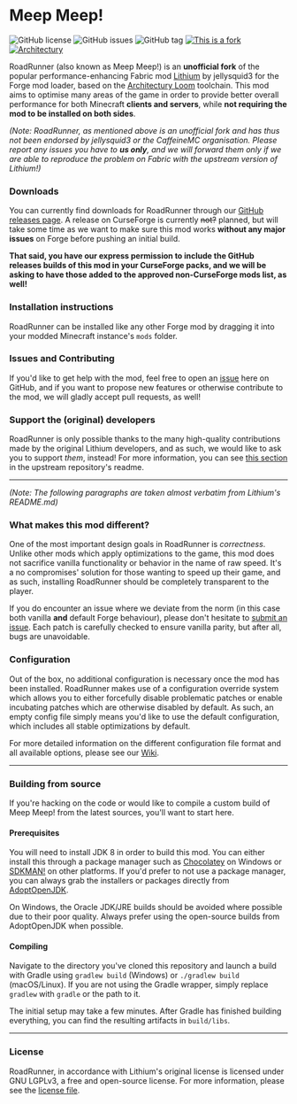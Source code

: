 <!-- TODO: Add Project icon 
![Project icon](https://git-assets.jellysquid.me/hotlink-ok/lithium/icon-rounded-128px.png)
-->

# Meep Meep!
![GitHub license](https://img.shields.io/github/license/MaxNeedsSnacks/meep-meep.svg)
![GitHub issues](https://img.shields.io/github/issues/MaxNeedsSnacks/meep-meep.svg)
![GitHub tag](https://img.shields.io/github/tag/MaxNeedsSnacks/meep-meep.svg)
[![This is a fork](https://img.shields.io/badge/This%20is%20a%20fork-Support%20the%20original%20mod!-fcb95b)](https://github.com/CaffeineMC/lithium-fabric/)
[![Architectury](https://img.shields.io/badge/built%20with-Architectury%20Loom-f95f1e)](https://github.com/architectury/architectury-loom)

RoadRunner (also known as Meep Meep!) is an **unofficial fork** of the popular performance-enhancing Fabric mod [Lithium](https://github.com/CaffeineMC/lithium-fabric) by jellysquid3 for the Forge mod loader, based on the [Architectury Loom](https://github.com/architectury/architectury-loom) toolchain.
This mod aims to optimise many areas of the game in order to provide better overall performance for both Minecraft **clients and servers**, while **not requiring the mod to be installed on both sides**.

*(Note: RoadRunner, as mentioned above is an unofficial fork and has thus not been endorsed by jellysquid3 or the CaffeineMC organisation. Please report any issues you have to **us only**, and we will forward them only if we are able to reproduce the problem on Fabric with the upstream version of Lithium!)*

### Downloads

You can currently find downloads for RoadRunner through our [GitHub releases page](https://github.com/MaxNeedsSnacks/roadrunner/releases). A release on CurseForge is currently ~~not?~~ planned, but will take some time as we want to make sure this mod works **without any major issues** on Forge before pushing an initial build.

**That said, you have our express permission to include the GitHub releases builds of this mod in your CurseForge packs, and we will be asking to have those added to the approved non-CurseForge mods list, as well!**

### Installation instructions

RoadRunner can be installed like any other Forge mod by dragging it into your modded Minecraft instance's `mods` folder.

### Issues and Contributing

If you'd like to get help with the mod, feel free to open an [issue](https://github.com/MaxNeedsSnacks/roadrunner/issues/) here on GitHub, and if you want to propose new features or otherwise contribute to the mod, we will gladly accept pull requests, as well!

### Support the (original) developers

RoadRunner is only possible thanks to the many high-quality contributions made by the original Lithium developers, and as such, we would like to ask you to support *them*, instead! For more information, you can see [this section](https://github.com/CaffeineMC/lithium-fabric#support-the-developers) in the upstream repository's readme.

---

*(Note: The following paragraphs are taken almost verbatim from Lithium's README.md)*

### What makes this mod different?

One of the most important design goals in RoadRunner is *correctness*. Unlike other mods which apply optimizations to the game, this mod does not sacrifice vanilla functionality or behavior in the name of raw speed. It's a no compromises' solution for those wanting to speed up their game, and as such, installing RoadRunner should be completely transparent to the player.

If you do encounter an issue where we deviate from the norm (in this case both vanilla **and** default Forge behaviour), please don't hesitate to [submit an issue](https://github.com/MaxNeedsSnacks/roadrunner/issues/). Each patch is carefully checked to ensure vanilla parity, but after all, bugs are unavoidable.

### Configuration

Out of the box, no additional configuration is necessary once the mod has been installed. RoadRunner makes use of a configuration override system which allows you to either forcefully disable problematic patches or enable incubating patches which are otherwise disabled by default. As such, an empty config file simply means you'd like to use the
default configuration, which includes all stable optimizations by default.

For more detailed information on the different configuration file format and all available options, please see our [Wiki](https://github.com/MaxNeedsSnacks/roadrunner/wiki/Configuration-Files).

---

### Building from source

If you're hacking on the code or would like to compile a custom build of Meep Meep! from the latest sources, you'll want to start here.

#### Prerequisites

You will need to install JDK 8 in order to build this mod. You can either install this through a package manager such as
[Chocolatey](https://chocolatey.org/) on Windows or [SDKMAN!](https://sdkman.io/) on other platforms. If you'd prefer to
not use a package manager, you can always grab the installers or packages directly from
[AdoptOpenJDK](https://adoptopenjdk.net/).

On Windows, the Oracle JDK/JRE builds should be avoided where possible due to their poor quality. Always prefer using
the open-source builds from AdoptOpenJDK when possible.

#### Compiling

Navigate to the directory you've cloned this repository and launch a build with Gradle using `gradlew build` (Windows)
or `./gradlew build` (macOS/Linux). If you are not using the Gradle wrapper, simply replace `gradlew` with `gradle`
or the path to it.

The initial setup may take a few minutes. After Gradle has finished building everything, you can find the resulting
artifacts in `build/libs`.

---

### License

RoadRunner, in accordance with Lithium's original license is licensed under GNU LGPLv3, a free and open-source license. For more information, please see the
[license file](https://github.com/MaxNeedsSnacks/meep-meep/blob/1.16.x/forge/LICENSE.txt).
